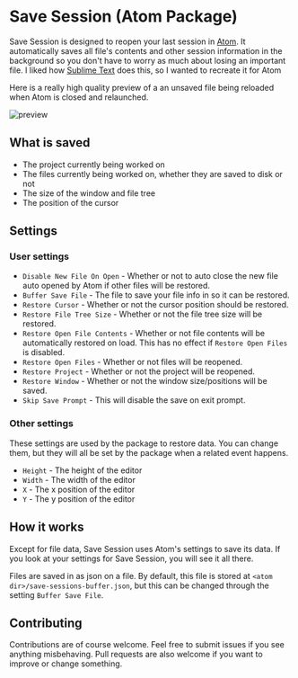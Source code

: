 # Save Session (Atom Package)

Save Session is designed to reopen your last session in [Atom](https://atom.io/).
It automatically saves all file's contents and other session information in the
background so you don't have to worry as much about losing an important file.
I liked how [Sublime Text](http://www.sublimetext.com/) does this, so I wanted
to recreate it for Atom

Here is a really high quality preview of a an unsaved file being reloaded when
Atom is closed and relaunched.

![preview](https://raw.githubusercontent.com/mpeterson2/save-session/master/preview.gif)

## What is saved

 - The project currently being worked on
 - The files currently being worked on, whether they are saved to disk or not
 - The size of the window and file tree
 - The position of the cursor

## Settings

### User settings

 - `Disable New File On Open` - Whether or not to auto close the new file auto
 opened by Atom if other files will be restored.
 - `Buffer Save File` - The file to save your file info in so it can be restored.
 - `Restore Cursor` - Whether or not the cursor position should be restored.
 - `Restore File Tree Size` - Whether or not the file tree size will be restored.
 - `Restore Open File Contents` - Whether or not file contents will be
 automatically restored on load. This has no effect if `Restore Open Files` is
 disabled.
 - `Restore Open Files` - Whether or not files will be reopened.
 - `Restore Project` - Whether or not the project will be reopened.
 - `Restore Window` - Whether or not the window size/positions will be saved.
 - `Skip Save Prompt` - This will disable the save on exit prompt.

### Other settings
These settings are used by the package to restore data. You can change them, but
they will all be set by the package when a related event happens.

 - `Height` - The height of the editor
 - `Width` - The width of the editor
 - `X` - The x position of the editor
 - `Y` - The y position of the editor

## How it works

Except for file data, Save Session uses Atom's settings to save its data. If you
look at your settings for Save Session, you will see it all there.

Files are saved in as json on a file. By default, this file is stored
at `<atom dir>/save-sessions-buffer.json`, but this can be changed through the
setting `Buffer Save File`.

## Contributing

Contributions are of course welcome. Feel free to submit issues if you see
anything misbehaving. Pull requests are also welcome if you want to improve or
change something.

